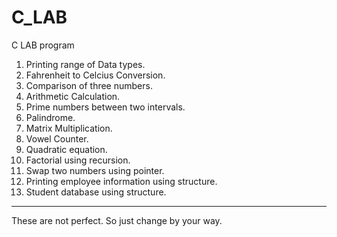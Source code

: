 # C_LAB

C LAB program

1. Printing range of Data types.
2. Fahrenheit to Celcius Conversion.
3. Comparison of three numbers.
4. Arithmetic Calculation.
5. Prime numbers between two intervals.
6. Palindrome.
7. Matrix Multiplication.
8. Vowel Counter.
9. Quadratic equation.
10. Factorial using recursion.
11. Swap two numbers using pointer.
12. Printing employee information using structure.
13. Student database using structure.
 
---
These are not perfect.
So just change by your way.
